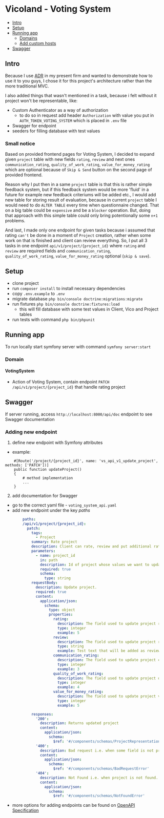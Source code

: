 # Vicoland - Voting System

* [Intro](#intro)
* [Setup](#setup)
* [Running app](#running-app)
  * [Domains](#domains)
  * [Add custom hosts](#add-custom-hosts)
* [Swagger](#swagger)

## Intro
Because I use [ADR](https://devot.team/blog/adr-the-alternative-to-mainstream-architectures) in my present firm
and wanted to demonstrate how to use it to you guys, I chose it for this project's architecture rather than the more traditional MVC.

I also added things that wasn't mentioned in a task, because i felt without it project won't be representable, like:
* Custom Authenticator as a way of authorization
  * to do so in request add header `Authorization` with value you put in `AUTH_TOKEN_VOTING_SYSTEM` which is placed in `.env` file
* Swagger for endpoint
* seeders for filling database with test values

### Small notice
Based on provided frontend pages for Voting System, I decided to expand given `project` table with new fields 
`rating`, `review` and next ones `communication_rating`, `quality_of_work_rating`, `value_for_money_rating` which are
optional because of `Skip & Send` button on the second page of provided frontend.

Reason why I put then in a same `project` table is that this is rather simple feedback system, but 
if this feedback system would be more 'fluid' in a future for example new feedback criteriums will be added etc., I would add new
table for storing result of evaluation, because in current `project` table I would need to do `ALTER TABLE` 
every time when questionnaire changed. That on a big table could be `expensive` and be a `blocker` operation.
But, doing that approach with this simple table could only bring potentionally some `n+1` problems.

And last, I made only one endpoint for given tasks because i assumed that rating `can't` be done
in a moment of `Project` creation, rather when some work on that is finished and client can review
everything. So, I put all 3 tasks in one endpoint `api/v1/project/{project_id}` where `rating` and `review` are required 
fields and `communication_rating`, `quality_of_work_rating`, `value_for_money_rating` optional (`skip & save`).

## Setup

* clone project
* run `composer install` to install necessary dependencies
* copy `.env.example` to `.env`
* migrate database `php bin/console doctrine:migrations:migrate`
* run fixtures `php bin/console doctrine:fixtures:load`
  * this will fill database with some test values in Client, Vico and Project tables
* run tests with command `php bin/phpunit`

## Running app
To run locally start symfony server with command `symfony server:start`
### Domain

#### VotingSystem
- Action of Voting System, contain endpoint `PATCH /api/v1/project/{project_id}` that handle rating project

## Swagger
If server running, access `http://localhost:8000/api/doc` endpoint to see Swagger documentation

### Adding new endpoint
1. define new endpoint with Symfony attributes
* example:
```
    #[Route('/project/{project_id}', name: 'vs_api_v1_update_project', methods: ['PATCH'])]
    public function updateProject() 
    {
        # method implementation
        ...
    }
```
2. add documentation for Swagger
* go to the correct yaml file - `voting_system_api.yaml`
* add new endpoint under the key _paths_
```yaml
        paths:
        /api/v1/project/{project_id}:
          patch:
            tags:
              - Project
            summary: Rate project
            description: Client can rate, review and put additional ratings which are optional to project
            parameters:
              - name: project_id
                in: path
                description: Id of project whose values we want to update.
                required: true
                schema:
                  type: string
            requestBody:
              description: Update project.
              required: true
              content:
                application/json:
                  schema:
                    type: object
                    properties:
                      rating:
                        description: The field used to update project rating (range 1 to 5).
                        type: integer
                        example: 5
                      review:
                        description: The field used to update project review.
                        type: string
                        example: Test text that will be added as review
                      communication_rating:
                        description: The field used to update project communication rating (range 1 to 5).
                        type: integer
                        example: 3
                      quality_of_work_rating:
                        description: The field used to update project quality of work rating (range 1 to 5).
                        type: integer
                        example: 4
                      value_for_money_rating:
                        description: The field used to update project value for money rating (range 1 to 5).
                        type: integer
                        example: 5

            responses:
              '200':
                description: Returns updated project
                content:
                  application/json:
                    schema:
                      $ref: '#/components/schemas/ProjectRepresentation'
              '400':
                description: Bad request i.e. when some field is not provided in request
                content:
                  application/json:
                    schema:
                      $ref: '#/components/schemas/BadRequestError'
              '404':
                description: Not Found i.e. when project is not found.
                content:
                  application/json:
                    schema:
                      $ref: '#/components/schemas/NotFoundError'
```

* more options for adding endpoints can be found on [OpenAPI Specification](https://swagger.io/specification/)
